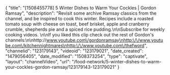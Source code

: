 {
    "title": "[1508455778] 5 Winter Dishes to Warm Your Cockles | Gordon Ramsay",
    "description": "Revisit some archive Ramsay classics from the channel, and be inspired to cook this winter. Recipes include a roasted tomato soup with cheese on toast, beef brisket, apple and cranberry crumble, shepherds pie and a spiced rice pudding.\n\nSubscribe for weekly cooking videos. \n\nIf you liked this clip check out the rest of Gordon's channels:\n\nhttp:\/\/www.youtube.com\/gordonramsay\nhttp:\/\/www.youtube.com\/kitchennightmares\nhttp:\/\/www.youtube.com\/thefword",
    "channelid": "123179143",
    "videoid": "123179021",
    "date_created": "1479056405",
    "date_modified": "1508373254",
    "type": "captivate",
    "layout": "channelVideo",
    "url": "\/food-network\/5-winter-dishes-to-warm-your-cockles-gordon-ramsay\/123179143-123179021"
}